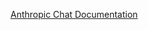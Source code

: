 [Anthropic Chat Documentation](https://docs.spring.io/spring-ai/reference/api/chat/anthropic-chat.html)

